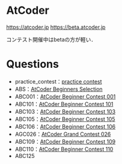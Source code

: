 # AtCoder
https://atcoder.jp
https://beta.atcoder.jp

コンテスト開催中はbetaの方が軽い．

# Questions
* practice_contest：[practice contest](https://beta.atcoder.jp/contests/practice)
* ABS：[AtCoder Beginners Selection](https://beta.atcoder.jp/contests/abs)
* ABC001：[AtCoder Beginner Contest 001](https://beta.atcoder.jp/contests/abc001/)
* ABC101：[AtCoder Beginner Contest 101](https://beta.atcoder.jp/contests/abc101)
* ABC103：[AtCoder Beginner Contest 103](https://beta.atcoder.jp/contests/abc103)
* ABC105：[AtCoder Beginner Contest 105](https://beta.atcoder.jp/contests/abc105)
* ABC106：[AtCoder Beginner Contest 106](https://beta.atcoder.jp/contests/abc106)
* AGC026：[AtCoder Grand Contest 026](https://beta.atcoder.jp/contests/agc026)
* ABC109：[AtCoder Beginner Contest 109](https://beta.atcoder.jp/contests/abc109)
* ABC110：[AtCoder Beginner Contest 110](https://beta.atcoder.jp/contests/abc110)
* ABC125